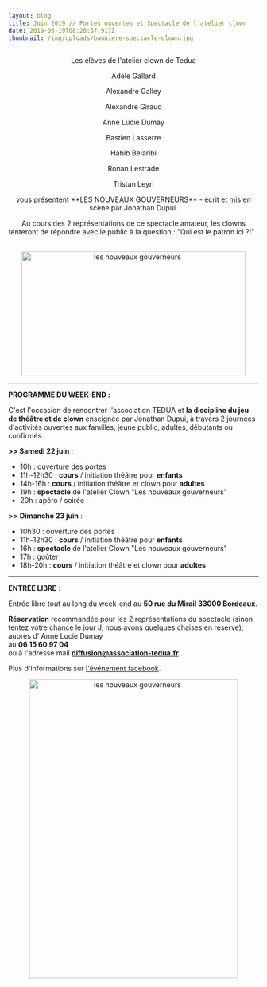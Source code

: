 ```yaml
---
layout: blog
title: Juin 2019 // Portes ouvertes et Spectacle de l'atelier clown
date: 2019-06-19T08:20:57.917Z
thumbnail: /img/uploads/banniere-spectacle-clown.jpg
---
```

<p style="text-align: center;">Les élèves de l'atelier clown de Tedua</p>

<p style="text-align: center;">Adèle Gallard</p>

<p style="text-align: center;">Alexandre Galley</p>

<p style="text-align: center;">Alexandre Giraud</p>

<p style="text-align: center;">Anne Lucie Dumay</p>

<p style="text-align: center;">Bastien Lasserre</p>

<p style="text-align: center;">Habib Belaribi</p>

<p style="text-align: center;">Ronan Lestrade</p>

<p style="text-align: center;">Tristan Leyri</p>

<p style="text-align: center;">vous présentent **LES NOUVEAUX GOUVERNEURS** - écrit et mis en scène par Jonathan Dupui.</p>

<p style="text-align: center;">Au cours des 2 représentations de ce spectacle amateur, les clowns tenteront de répondre avec le public à la question : "Qui est le patron ici ?!" .</p>

<br>



<center> <img src="/img/uploads/62472626_10158046744783840_4659019482902036480_n.jpg" alt="les nouveaux gouverneurs" height="250" width="450"> </center>

- - -

**PROGRAMME DU WEEK-END :**

C'est l'occasion de rencontrer l'association TEDUA et **la discipline du jeu de théâtre et de clown** enseignée par Jonathan Dupui, à travers 2 journées d'activités ouvertes aux familles, jeune public, adultes, débutants ou confirmés.

**\>> Samedi 22 juin** :

* 10h : ouverture des portes  
* 11h-12h30 : **cours** / initiation théâtre pour **enfants**
* 14h-16h : **cours** / initiation théâtre et clown pour **adultes**
* 19h : **spectacle** de l'atelier Clown "Les nouveaux gouverneurs"
* 20h : apéro / soirée

**\>>** **Dimanche 23 juin** :

* 10h30 : ouverture des portes
* 11h-12h30 : **cours** / initiation théâtre pour **enfants**
* 16h : **spectacle** de l'atelier Clown "Les nouveaux gouverneurs"
* 17h : goûter 
* 18h-20h : **cours** / initiation théâtre et clown pour **adultes**

- - -

**ENTRÉE LIBRE** :

Entrée libre tout au long du week-end au **50 rue du Mirail 33000 Bordeaux**.

**Réservation** recommandée pour les 2 représentations du spectacle (sinon tentez votre chance le jour J, nous avons quelques chaises en réserve),\
auprès d' Anne Lucie Dumay\
au **06 15 60 97 04**\
ou à l'adresse mail **diffusion@association-tedua.fr**  .

Plus d'informations sur [l'événement facebook](https://www.facebook.com/events/2322820151272626/).

<center> <img src="/img/uploads/affiche-spectacle-clown-tedua-les-nouveaux-gouverneurs.jpg" alt="les nouveaux gouverneurs" height="600" width="420"> </center>
